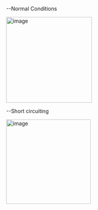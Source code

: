 --Normal Conditions

<img width="229" alt="image" src="https://github.com/jfmunoz997/Gas-Optimization/assets/140084670/5bac377e-bf8d-459a-91f0-5654735a3647">


--Short circuiting

<img width="226" alt="image" src="https://github.com/jfmunoz997/Gas-Optimization/assets/140084670/a79f6f05-81d9-4934-b4e7-ccf2634465af">
